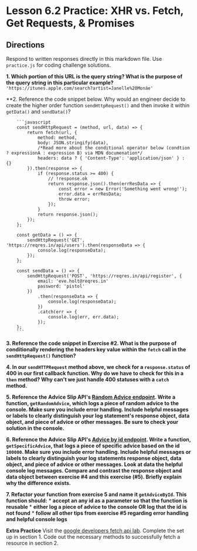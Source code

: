 # Lesson 6.2 Practice: XHR vs. Fetch, Get Requests, & Promises

## Directions
Respond to written responses directly in this markdown file. Use `practice.js` for coding challenge solutions.

**1. Which portion of this URL is the query string? What is the purpose of the query string in this particular example?**
  `'https://itunes.apple.com/search?artist=Janelle%20Monáe'`

**2. Reference the code snippet below. Why would an engineer decide to create the higher order function `sendHttpRequest()` and then invoke it within `getData()` and `sendData()`?

		```javascript
		const sendHttpRequest = (method, url, data) => {
			return fetch(url, {
				method: method,
				body: JSON.stringify(data),
				/*Read more about the conditional operator below (condtion ? expressionA : expression B) via MDN documenation*/
				headers: data ? { 'Content-Type': 'application/json' } : {}
			}).then(response => {
				if (response.status >= 400) {
					// !response.ok
					return response.json().then(errResData => {
						const error = new Error('Something went wrong!');
						error.data = errResData;
						throw error;
					});
				}
				return response.json();
			});
		};

		const getData = () => {
			sendHttpRequest('GET', 'https://reqres.in/api/users').then(responseData => {
				console.log(responseData);
			});
		};

		const sendData = () => {
			sendHttpRequest('POST', 'https://reqres.in/api/register', {
				email: 'eve.holt@reqres.in'
				password: 'pistol'
			})
				.then(responseData => {
					console.log(responseData);
				})
				.catch(err => {
					console.log(err, err.data);
				});
		};
		```

**3. Reference the code snippet in Exercise #2. What is the purpose of conditionally rendering the headers key value within the `fetch` call in the `sendHttpRequest()` function?**

**4. In our `sendHTTPRequest` method above, we check for a `response.status` of 400 in our first callback function. Why do we have to check for this in a `then` method? Why can't we just handle 400 statuses with a `catch` method.**

**5. Reference the Advice Slip API's [Random Advice endpoint](https://api.adviceslip.com/#endpoint-random). Write a function, `getRandomAdvice`, which logs a piece of random advice to the console. Make sure you include error handling. Include helpful messages or labels to clearly distinguish your log statement's response object, data object, and piece of advice or other messages. Be sure to check your solution in the console.**

**6. Reference the Advice Slip API's [Advice by id endpoint](https://api.adviceslip.com/#endpoint-id). Write a function, `getSpecificAdvice`, that logs a piece of specific advice based on the id `100000`. Make sure you include error handling. Include helpful messages or labels to clearly distinguish your log statements response object, data object, and piece of advice or other messages. Look at data the helpful console log messages. Compare and contrast the response object and data object between exercise #4 and this exercise (#5). Briefly explain why the difference exists.**

**7. Refactor your function from exercise 5 and name it `getAdviceById`. This function should:**
	* **accept an any id as a parameter so that the function is reusable**
	* **either log a piece of advice to the console OR log that the id is not found**
	* **follow all other tips from exercise #5 regarding error handling and helpful console logs**

**Extra Practice**
Visit the [google developers fetch api lab](https://developers.google.com/web/ilt/pwa/lab-fetch-api).
Complete the set up in section 1. Code out the necessary methods to successfully fetch a resource
in section 2.
